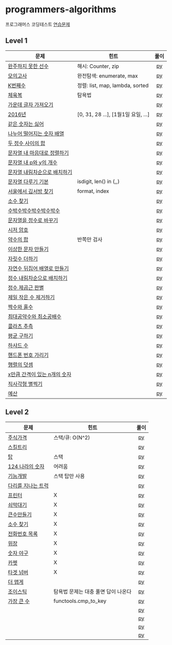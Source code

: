 # programmers-algorithms

프로그래머스 코딩테스트 [연습문제](https://programmers.co.kr/learn/challenges)

## Level 1
| 문제 | 힌트 | 풀이 |  
| ------------- | ------------- |:-------------:|
| [완주하지 못한 선수](https://programmers.co.kr/learn/courses/30/lessons/42576) | 해시: Counter, zip | [py](lv1/완주하지못한선수.py) |
| [모의고사](https://programmers.co.kr/learn/courses/30/lessons/42840) | 완전탐색: enumerate, max | [py](lv1/모의고사.py) |
| [K번째수](https://programmers.co.kr/learn/courses/30/lessons/42748) | 정렬: list, map, lambda, sorted | [py](lv1/K번째수.py) |
| [체육복](https://programmers.co.kr/learn/courses/30/lessons/42862) | 탐욕법 | [py](lv1/체육복.py) |
| [가운데 글자 가져오기](https://programmers.co.kr/learn/courses/30/lessons/12903) |  | [py](lv1/가운데글자가져오기.py) |
| [2016년](https://programmers.co.kr/learn/courses/30/lessons/12901) | [0, 31, 28 ...], [1월1일 요일, ...] | [py](lv1/2016년.py) |
| [같은 숫자는 싫어](https://programmers.co.kr/learn/courses/30/lessons/12906) |  | [py](lv1/같은숫자는싫어.py) |
| [나누어 떨어지는 숫자 배열](https://programmers.co.kr/learn/courses/30/lessons/12910) |  | [py](lv1/나누어떨어지는숫자배열.py) |
| [두 정수 사이의 합](https://programmers.co.kr/learn/courses/30/lessons/12912) |  | [py](lv1/두정수사이의합.py) |
| [문자열 내 마음대로 정렬하기](https://programmers.co.kr/learn/courses/30/lessons/12915) |  | [py](lv1/문자열내마음대로정렬하기.py) |
| [문자열 내 p와 y의 개수](https://programmers.co.kr/learn/courses/30/lessons/12916) |  | [py](lv1/문자열내p와y의개수.py) |
| [문자열 내림차순으로 배치하기](https://programmers.co.kr/learn/courses/30/lessons/12917) |  | [py](lv1/문자열내림차순으로배치하기.py) |
| [문자열 다루기 기본](https://programmers.co.kr/learn/courses/30/lessons/12918) | isdigit, len() in (,,) | [py](lv1/문자열다루기기본.py) |
| [서울에서 김서방 찾기](https://programmers.co.kr/learn/courses/30/lessons/12919) | format, index | [py](lv1/서울에서김서방찾기.py) |
| [소수 찾기](https://programmers.co.kr/learn/courses/30/lessons/12921) |  | [py](lv1/소수찾기.py) |
| [수박수박수박수박수박수](https://programmers.co.kr/learn/courses/30/lessons/12922) |  | [py](lv1/수박수박수박수박수박수.py) |
| [문자열을 정수로 바꾸기](https://programmers.co.kr/learn/courses/30/lessons/12925) |  | [py](lv1/문자열을정수로바꾸기.py) |
| [시저 암호](https://programmers.co.kr/learn/courses/30/lessons/12926) |  | [py](lv1/시저암호.py) |
| [약수의 합](https://programmers.co.kr/learn/courses/30/lessons/12928) | 반쪽만 검사 | [py](lv1/약수의합.py) |
| [이상한 문자 만들기](https://programmers.co.kr/learn/courses/30/lessons/12930) |  | [py](lv1/이상한문자만들기.py) |
| [자릿수 더하기](https://programmers.co.kr/learn/courses/30/lessons/12931) |  | [py](lv1/자릿수더하기.py) |
| [자연수 뒤집어 배열로 만들기](https://programmers.co.kr/learn/courses/30/lessons/12932) |  | [py](lv1/자연수뒤집어배열로만들기.py) |
| [정수 내림차순으로 배치하기](https://programmers.co.kr/learn/courses/30/lessons/12933) |  | [py](lv1/정수내림차순으로배치하기.py) |
| [정수 제곱근 판별](https://programmers.co.kr/learn/courses/30/lessons/12934) |  | [py](lv1/정수제곱근판별.py) |
| [제일 작은 수 제거하기](https://programmers.co.kr/learn/courses/30/lessons/12935) |  | [py](lv1/제일작은수제거하기.py) |
| [짝수와 홀수](https://programmers.co.kr/learn/courses/30/lessons/12937) |  | [py](lv1/짝수와홀수.py) |
| [최대공약수와 최소공배수](https://programmers.co.kr/learn/courses/30/lessons/12940) |  | [py](lv1/최대공약수와최소공배수.py) |
| [콜라츠 추측](https://programmers.co.kr/learn/courses/30/lessons/12943) |  | [py](lv1/콜라츠추측.py) |
| [평균 구하기](https://programmers.co.kr/learn/courses/30/lessons/12944) |  | [py](lv1/평균구하기.py) |
| [하샤드 수](https://programmers.co.kr/learn/courses/30/lessons/12947) |  | [py](lv1/하샤드수.py) |
| [핸드폰 번호 가리기](https://programmers.co.kr/learn/courses/30/lessons/12948) |  | [py](lv1/핸드폰번호가리기.py) |
| [행렬의 덧셈](https://programmers.co.kr/learn/courses/30/lessons/12950) |  | [py](lv1/행렬의덧셈.py) |
| [x만큼 간격이 있는 n개의 숫자](https://programmers.co.kr/learn/courses/30/lessons/12954) |  | [py](lv1/x만큼간격이있는n개의숫자.py) |
| [직사각형 별찍기](https://programmers.co.kr/learn/courses/30/lessons/12969) |  | [py](lv1/직사각형별찍기.py) |
| [예산](https://programmers.co.kr/learn/courses/30/lessons/12982) |  | [py](lv1/예산.py) |

## Level 2

| 문제 | 힌트 | 풀이 |  
| ------------- | ------------- |:-------------:|
| [주식가격](https://programmers.co.kr/learn/courses/30/lessons/42584) | 스택/큐: O(N^2) | [py](lv2/주식가격.py) |
| [스킬트리](https://programmers.co.kr/learn/courses/30/lessons/49993) |  | [py](lv2/스킬트리.py) |
| [탑](https://programmers.co.kr/learn/courses/30/lessons/42588) | 스택 | [py](lv2/탑.py) |
| [124 나라의 숫자](https://programmers.co.kr/learn/courses/30/lessons/12899) | 어려움 | [py](lv2/124나라의숫자.py) |
| [기능개발](https://programmers.co.kr/learn/courses/30/lessons/42586) | 스택 탑만 사용 | [py](lv2/기능개발.py) |
| [다리를 지나는 트럭](https://programmers.co.kr/learn/courses/30/lessons/42583) |  | [py](lv2/다리를지나는트럭.py) |
| [프린터](https://programmers.co.kr/learn/courses/30/lessons/42587) | X | [py](lv2/프린터.py) |
| [쇠막대기](https://programmers.co.kr/learn/courses/30/lessons/42585) | X | [py](lv2/쇠막대기.py) |
| [큰수만들기](https://programmers.co.kr/learn/courses/30/lessons/42883) | X | [py](lv2/큰수만들기.py) |
| [소수 찾기](https://programmers.co.kr/learn/courses/30/lessons/42839) | X | [py](lv2/소수찾기.py) |
| [전화번호 목록](https://programmers.co.kr/learn/courses/30/lessons/42577) | X | [py](lv2/전화번호목록.py) |
| [위장](https://programmers.co.kr/learn/courses/30/lessons/42578) | X | [py](lv2/위장.py) |
| [숫자 야구](https://programmers.co.kr/learn/courses/30/lessons/42841) | X | [py](lv2/숫자야구.py) |
| [카펫](https://programmers.co.kr/learn/courses/30/lessons/42842) | X | [py](lv2/카펫.py) |
| [타겟 넘버](https://programmers.co.kr/learn/courses/30/lessons/43165) | X | [py](lv2/타겟넘버.py) |
| [더 맵게](https://programmers.co.kr/learn/courses/30/lessons/42626) |  | [py](lv2/더맵게.py) |
| [조이스틱](https://programmers.co.kr/learn/courses/30/lessons/42860) | 탐욕법 문제는 대충 풀면 답이 나온다 | [py](lv2/조이스틱.py) |
| [가장 큰 수](https://programmers.co.kr/learn/courses/30/lessons/42746) | functools.cmp_to_key | [py](lv2/가장큰수.py) |
| [](https://programmers.co.kr/learn/courses/30/lessons/) |  | [py](lv2/.py) |
| [](https://programmers.co.kr/learn/courses/30/lessons/) |  | [py](lv2/.py) |
| [](https://programmers.co.kr/learn/courses/30/lessons/) |  | [py](lv2/.py) |
| [](https://programmers.co.kr/learn/courses/30/lessons/) |  | [py](lv2/.py) |
